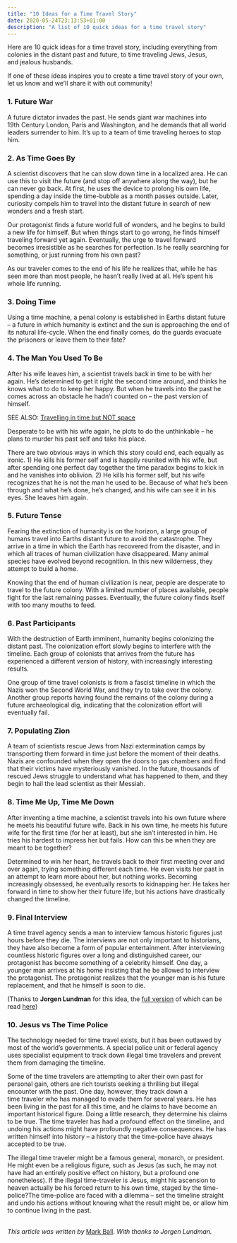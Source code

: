 ```yaml
---
title: "10 Ideas for a Time Travel Story"
date: 2020-05-24T23:13:53+01:00
description: "A list of 10 quick ideas for a time travel story" 
---
```


<p>Here are 10 quick ideas for a time travel&nbsp;story, including everything from colonies in the distant past and future, to time traveling Jews, Jesus, and&nbsp;jealous&nbsp;husbands.</p>
<p><span><a href="http://i0.wp.com/www.scifiideas.com/wp-content/uploads/2012/09/time-travel-4.png" rel="lightbox[1821]"></a>If one of these ideas inspires you to create a time travel story of your own, let us know and we&rsquo;ll share it with out community!</span></p>
<h3>1. Future War</h3>
<p>A future dictator invades the past. He sends giant war machines into 19th&nbsp;Century&nbsp;London, Paris and Washington, and he demands that all world leaders surrender to him. It&rsquo;s up to a team of time traveling heroes to stop him.</p>
<h3>2. As Time Goes By</h3>
<p>A scientist discovers that he can slow down time in a localized area. He can use this to visit the future (and stop off anywhere along the way), but he can never go back. At first, he uses the device to&nbsp;prolong&nbsp;his own life, spending a day inside the time-bubble as a month passes outside. Later, curiosity compels him to travel into the distant future in search of new wonders and&nbsp;a fresh start.</p>
<p>Our protagonist&nbsp;finds&nbsp;a future world full of wonders, and he begins to build a new life for himself. But when things start to go wrong, he finds himself traveling forward yet again. Eventually, the urge to travel forward becomes&nbsp;irresistible&nbsp;as he searches for perfection. Is he really searching for something, or just running from his own past?</p>
<p>As our&nbsp;traveler&nbsp;comes to the end of his life he realizes that, while he has seen more than most people, he hasn&rsquo;t really lived at all. He&rsquo;s spent his whole life running.</p>
<h3>3. Doing Time</h3>
<p>Using a time machine, a penal colony is established in Earths distant future &ndash; a future in which humanity is extinct and the sun is approaching the end of its natural&nbsp;life-cycle. When the end finally comes, do the guards evacuate the prisoners or leave them to their fate?</p>
<h3>4. The Man You Used To Be</h3>
<p>After his wife leaves him, a scientist travels back in time to be with her again. He&rsquo;s determined to get it right the second time around, and thinks he knows what to do to keep her happy. But when he travels into the past he comes across an obstacle he hadn&rsquo;t counted on &ndash; the past version of himself.</p>
<div><a href="http://www.scifiideas.com/science-2/traveling-through-time-and-not-space/"></a>
<p>SEE ALSO: <a href="http://www.scifiideas.com/science-2/traveling-through-time-and-not-space/">Travelling in time but NOT space</a></p>
</div>
<p>Desperate to be with his wife again, he plots to do the unthinkable &ndash; he plans to murder his past self and take his place.</p>
<p>There are two obvious ways in which this story could end, each equally as ironic. 1) He kills his former self and is happily reunited with his wife, but after spending one perfect day together the time paradox begins to kick in and he vanishes into oblivion. 2) He kills his former self, but his wife recognizes that he is not the man he used to be. Because of what he&rsquo;s been through and what he&rsquo;s done, he&rsquo;s changed, and his wife can see it in his eyes. She leaves him again.</p>
<h3>5. Future Tense</h3>
<p>Fearing the extinction of humanity is on the horizon, a large group of humans travel into Earths distant future to avoid the catastrophe. They arrive in a time in which the Earth has&nbsp;recovered&nbsp;from the disaster, and&nbsp;in which all traces of human civilization have disappeared. Many animal species have evolved beyond recognition. In this new wilderness, they attempt to build a home.</p>
<p>Knowing that the end of human civilization is near, people are desperate to travel to the future colony. With a limited number of places available, people fight for the last remaining passes. Eventually, the future colony finds itself with too many mouths to feed.</p>
<h3>6. Past Participants</h3>
<p>With the destruction of Earth imminent, humanity begins colonizing the distant past. The colonization effort slowly begins to interfere with the timeline. Each group of colonists that arrives from the future has experienced a different version of history, with increasingly interesting results.</p>
<p>One group of time travel colonists is from a fascist timeline in which the Nazis won the Second World War, and they try to take over the colony. Another group reports having found the remains of the colony during a future archaeological dig, indicating that the colonization effort will eventually fail.</p>
<h3>7. Populating Zion</h3>
<p>A team of scientists rescue Jews from Nazi extermination camps by transporting them forward in time just before the moment of&nbsp;their&nbsp;deaths. Nazis are confounded when they open the doors to gas chambers and find that their victims have mysteriously vanished. In the future, thousands of rescued Jews struggle to understand what has happened to them, and they begin to hail the lead scientist as their Messiah.</p>
<h3>8. Time Me Up, Time Me Down</h3>
<p>After inventing a time machine, a scientist travels into his own future where he meets his beautiful future wife. Back in his own time, he meets his future wife for the first time (for her at least), but she isn&rsquo;t interested in him. He tries his hardest to impress her but fails. How can this be when they are meant to be together?</p>
<p>Determined to win her heart, he travels back to their first meeting over and over again, trying something different each time. He even visits her past in an attempt to learn more about her, but nothing works. Becoming increasingly obsessed, he eventually resorts to kidnapping her. He takes her forward in time to show her their future life, but his actions have drastically changed the timeline.</p>
<h3>9. Final Interview</h3>
<p>A time travel agency sends a man to interview famous historic figures just hours before they die. The interviews are not only important to historians, they have also become a form of popular entertainment. After interviewing countless historic figures over a long and distinguished career, our protagonist has become something of a celebrity himself. One day, a younger man arrives at his home insisting that he be allowed to interview the protagonist. The protagonist realizes that the younger man is his future replacement, and that he himself is soon to die.</p>
<p>(Thanks to&nbsp;<strong>Jorgen Lundman</strong> for this idea, the <a title="Story Idea: Final Interview" href="http://www.scifiideas.com/sfi/story-ideas/story-idea-end-of-the-line/">full version</a> of which can be read <a title="Story Idea: Final Interview" href="https://web.archive.org/web/20191120090008/http://www.scifiideas.com/sfi/story-ideas/story-idea-end-of-the-line/">here</a>)</p>
<h3>10. Jesus vs The Time Police</h3>
<p>The technology needed for time travel exists, but it has been outlawed by most of the world&rsquo;s governments.&nbsp;A special police unit or federal agency uses specialist equipment to track down illegal time&nbsp;travelers&nbsp;and prevent them from damaging the timeline.</p>
<p>Some of the time travelers are attempting to alter their own past for personal gain, others are rich tourists seeking a thrilling but illegal encounter with the past.&nbsp;One day, however, they track down a time&nbsp;traveler&nbsp;who has managed to evade them for several years. He has been living in the past for all this time, and he claims to have become an important historical figure. Doing a little research, they determine his claims to be true. The time&nbsp;traveler&nbsp;has had a profound effect on the timeline, and undoing his actions might have profoundly negative&nbsp;consequences. He has written himself into history &ndash; a history that the time-police have always accepted to be true.</p>
<p>The illegal time&nbsp;traveler&nbsp;might be a famous general, monarch, or president. He might even be a religious figure, such as Jesus (as such, he may not have had an entirely positive effect on history, but a profound one nonetheless). If the illegal time-traveler is Jesus, might his&nbsp;ascension&nbsp;to heaven actually be his forced return to his own time, staged by the time-police?The time-police are faced with a dilemma &ndash; set the timeline straight and undo his actions without knowing what the result might be, or allow him to continue living in the past.</p>
<p><br /> <em>This article was written by</em> <a title="Mark Ball - Freelance Writer" href="http://www.markballwriter.com/">Mark Ball</a>. <em>With thanks to&nbsp;Jorgen Lundman.</em></p>
